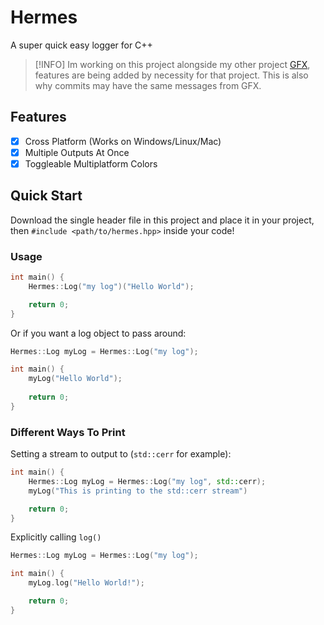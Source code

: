 # Hermes
A super quick easy logger for C++
> [!INFO]
> Im working on this project alongside my other project [GFX](https://github.com/gloggers99/gfx), features are being added by necessity for that project. This is also why commits may have the same messages from GFX.
## Features
- [X] Cross Platform (Works on Windows/Linux/Mac)
- [X] Multiple Outputs At Once
- [X] Toggleable Multiplatform Colors
## Quick Start
Download the single header file in this project and place it in your project, then `#include <path/to/hermes.hpp>` inside your code!
### Usage
```c++
int main() {
    Hermes::Log("my log")("Hello World");

    return 0;
}
```
Or if you want a log object to pass around:
```c++
Hermes::Log myLog = Hermes::Log("my log");

int main() {
    myLog("Hello World");
    
    return 0;
}
```
### Different Ways To Print
Setting a stream to output to (`std::cerr` for example):
```c++
int main() {
    Hermes::Log myLog = Hermes::Log("my log", std::cerr);
    myLog("This is printing to the std::cerr stream")

    return 0;
}
```
Explicitly calling `log()`
```c++
Hermes::Log myLog = Hermes::Log("my log");

int main() {
    myLog.log("Hello World!");

    return 0;
}
```

